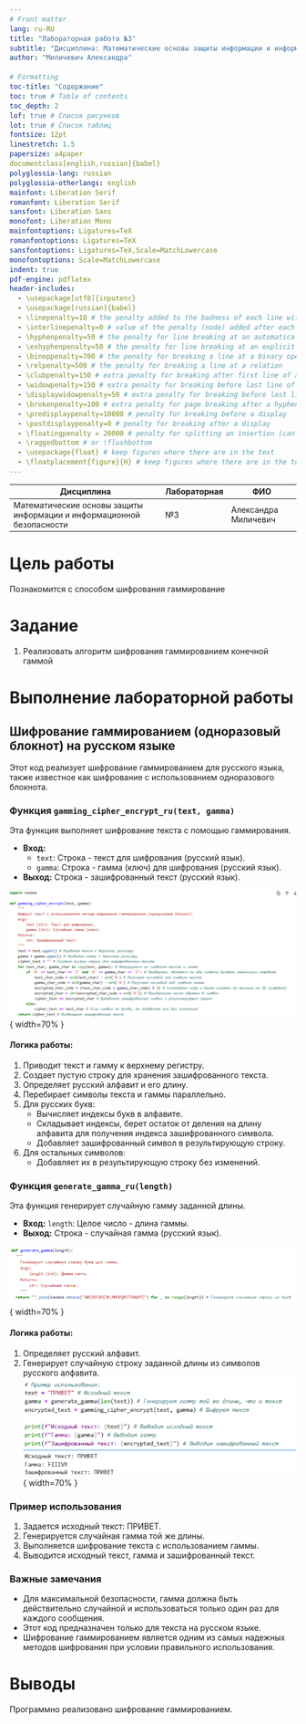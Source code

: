 ```yaml
---
# Front matter
lang: ru-RU
title: "Лабораторная работа №3"
subtitle: "Дисциплина: Математические основы защиты информации и информационной безопасности"
author: "Миличевич Александра"

# Formatting
toc-title: "Содержание"
toc: true # Table of contents
toc_depth: 2
lof: true # Список рисунков
lot: true # Список таблиц
fontsize: 12pt
linestretch: 1.5
papersize: a4paper
documentclass[english,russian]{babel}
polyglossia-lang: russian
polyglossia-otherlangs: english
mainfont: Liberation Serif
romanfont: Liberation Serif
sansfont: Liberation Sans
monofont: Liberation Mono
mainfontoptions: Ligatures=TeX
romanfontoptions: Ligatures=TeX
sansfontoptions: Ligatures=TeX,Scale=MatchLowercase
monofontoptions: Scale=MatchLowercase
indent: true
pdf-engine: pdflatex
header-includes:
  - \usepackage[utf8]{inputenc}
  - \usepackage[russian]{babel}
  - \linepenalty=10 # the penalty added to the badness of each line within a paragraph (no associated penalty node) Increasing the value makes tex try to have fewer lines in the paragraph.
  - \interlinepenalty=0 # value of the penalty (node) added after each line of a paragraph.
  - \hyphenpenalty=50 # the penalty for line breaking at an automatically inserted hyphen
  - \exhyphenpenalty=50 # the penalty for line breaking at an explicit hyphen
  - \binoppenalty=700 # the penalty for breaking a line at a binary operator
  - \relpenalty=500 # the penalty for breaking a line at a relation
  - \clubpenalty=150 # extra penalty for breaking after first line of a paragraph
  - \widowpenalty=150 # extra penalty for breaking before last line of a paragraph
  - \displaywidowpenalty=50 # extra penalty for breaking before last line before a display math
  - \brokenpenalty=100 # extra penalty for page breaking after a hyphenated line
  - \predisplaypenalty=10000 # penalty for breaking before a display
  - \postdisplaypenalty=0 # penalty for breaking after a display
  - \floatingpenalty = 20000 # penalty for splitting an insertion (can only be split footnote in standard LaTeX)
  - \raggedbottom # or \flushbottom
  - \usepackage{float} # keep figures where there are in the text
  - \floatplacement{figure}{H} # keep figures where there are in the text 
---
```




| **Дисциплина** | **Лабораторная**| **ФИО** |
| ------ | ------ | ------- |
| Математические основы защиты информации и информационной безопасности|  №3 | Александра Миличевич |

# Цель работы
Познакомится с способом шифрования гаммирование


# Задание

1. Реализовать алгоритм шифрования гаммированием конечной гаммой

# Выполнение лабораторной работы
## Шифрование гаммированием (одноразовый блокнот) на русском языке

Этот код реализует шифрование гаммированием для русского языка, также известное как шифрование с использованием одноразового блокнота.

### Функция `gamming_cipher_encrypt_ru(text, gamma)`

Эта функция выполняет шифрование текста с помощью гаммирования.

*   **Вход:**
    *   `text`: Строка - текст для шифрования (русский язык).
    *   `gamma`: Строка - гамма (ключ) для шифрования (русский язык).
*   **Выход:** Строка - зашифрованный текст (русский язык).

![функция гаммирования](images3/gamming_encription.png){ width=70% }


#### Логика работы:

1.  Приводит текст и гамму к верхнему регистру.
2.  Создает пустую строку для хранения зашифрованного текста.
3.  Определяет русский алфавит и его длину.
4.  Перебирает символы текста и гаммы параллельно.
5.  Для русских букв:
    *   Вычисляет индексы букв в алфавите.
    *   Складывает индексы, берет остаток от деления на длину алфавита для получения индекса зашифрованного символа.
    *   Добавляет зашифрованный символ в результирующую строку.
6.  Для остальных символов:
    *   Добавляет их в результирующую строку без изменений.

### Функция `generate_gamma_ru(length)`

Эта функция генерирует случайную гамму заданной длины.

*   **Вход:** `length`: Целое число - длина гаммы.
*   **Выход:** Строка - случайная гамма (русский язык).

![функция generate_gamma](images3/generate_gamma.png){ width=70% }

#### Логика работы:

1.  Определяет русский алфавит.
2.  Генерирует случайную строку заданной длины из символов русского алфавита.
![пример применения](images3/example.png){ width=70% }

### Пример использования

1.  Задается исходный текст: ПРИВЕТ.
2.  Генерируется случайная гамма той же длины.
3.  Выполняется шифрование текста с использованием гаммы.
4.  Выводится исходный текст, гамма и зашифрованный текст.

### Важные замечания

*   Для максимальной безопасности, гамма должна быть действительно случайной и использоваться только один раз для каждого сообщения.
*   Этот код предназначен только для текста на русском языке.
*   Шифрование гаммированием является одним из самых надежных методов шифрования при условии правильного использования.



# Выводы

Программно реализовано шифрование гаммированием.
